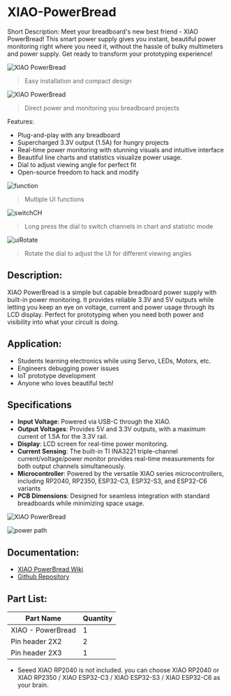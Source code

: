 # XIAO-PowerBread

Short Description:
Meet your breadboard's new best friend - XIAO PowerBread! This smart power supply gives you instant, beautiful power monitoring right where you need it, without the hassle of bulky multimeters and power supply. Get ready to transform your prototyping experience!

![XIAO PowerBread](../../../../Docs/Images/pic_overview.png)
> Easy installation and compact design

![XIAO PowerBread](../../../../Docs/Images/pic_directPowerAndMonitoring.png)
> Direct power and monitoring you breadboard projects

Features:
- Plug-and-play with any breadboard
- Supercharged 3.3V output (1.5A) for hungry projects
- Real-time power monitoring with stunning visuals and intuitive interface
- Beautiful line charts and statistics visualize power usage.
- Dial to adjust viewing angle for perfect fit
- Open-source freedom to hack and modify

![function](../../../../Docs/Images/pic_functions.png)
> Multiple UI functions

![switchCH](../../../../Docs/Images/pic_switchCH.png)
> Long press the dial to switch channels in chart and statistic mode

![uiRotate](../../../../Docs/Images/pic_uiRotation.png)
> Rotate the dial to adjust the UI for different viewing angles


## Description:
XIAO PowerBread is a simple but capable breadboard power supply with built-in power monitoring. It provides reliable 3.3V and 5V outputs while letting you keep an eye on voltage, current and power usage through its LCD display. Perfect for prototyping when you need both power and visibility into what your circuit is doing.

## Application:
- Students learning electronics while using Servo, LEDs, Motors, etc.
- Engineers debugging power issues
- IoT prototype development
- Anyone who loves beautiful tech!

## Specifications

- **Input Voltage**: Powered via USB-C through the XIAO.
- **Output Voltages**: Provides 5V and 3.3V outputs, with a maximum current of 1.5A for the 3.3V rail.
- **Display**: LCD screen for real-time power monitoring.
- **Current Sensing**: The built-in TI INA3221 triple-channel current/voltage/power monitor provides real-time measurements for both output channels simultaneously.
- **Microcontroller**: Powered by the versatile XIAO series microcontrollers, including RP2040, RP2350, ESP32-C3, ESP32-S3, and ESP32-C6 variants
- **PCB Dimensions**: Designed for seamless integration with standard breadboards while minimizing space usage.

![XIAO PowerBread](../../../../Docs/Images/pic_hardwareSpec.png)

![power path](../../../../Docs/Images/pic_outputSwitch.png)

## Documentation:
- [XIAO PowerBread Wiki](https://wiki.seeedstudio.com/###)
- [Github Repository](https://github.com/nicho810/XIAO-PowerBread)

## Part List:
| Part Name | Quantity |
|-----------|----------|
| XIAO - PowerBread | 1 |
| Pin header 2X2 | 2 |
| Pin header 2X3 | 1 |

* Seeed XIAO RP2040 is not included. you can choose XIAO RP2040 or XIAO RP2350 / XIAO ESP32-C3 / XIAO ESP32-S3 / XIAO ESP32-C6 as your brain.